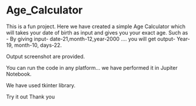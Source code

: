 # Age_Calculator

This is a fun project. Here we have created a simple Age Calculator which will takes your date of birth as input and gives you your exact age. Such as - By giving input- date-21,month-12,year-2000 .... you will get output- Year-19, month-10, days-22.

Output screenshot are provided.

You can run the code in any platform... we have performed it in Jupiter Notebook.

We have used tkinter library.

Try it out Thank you
